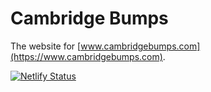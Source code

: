 # Cambridge Bumps

The website for [www.cambridgebumps.com](https://www.cambridgebumps.com).

[![Netlify Status](https://api.netlify.com/api/v1/badges/e225c425-de16-44e7-8f54-9f706bfcd02d/deploy-status)](https://app.netlify.com/sites/cambridgebumps/deploys)
